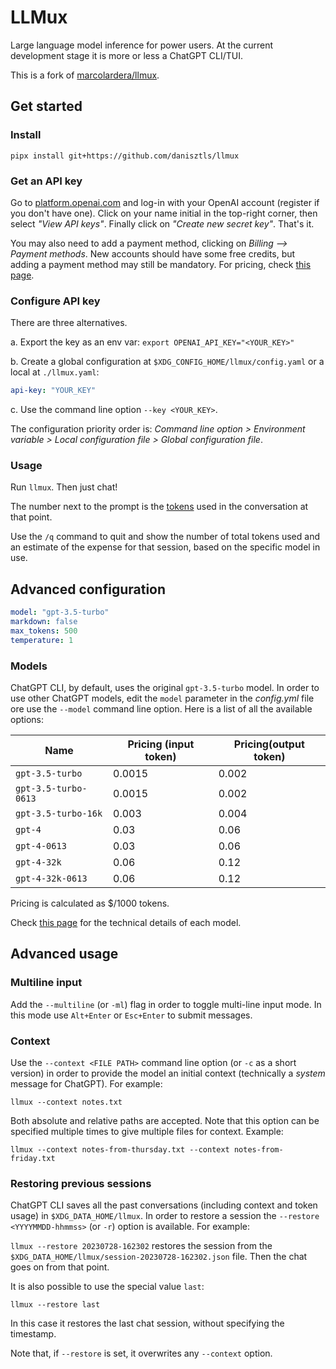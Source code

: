# LLMux

Large language model inference for power users. At the current development stage it is more or less a ChatGPT CLI/TUI.

This is a fork of [marcolardera/llmux](https://github.com/marcolardera/chatgpt-cli.git).

## Get started

### Install

`pipx install git+https://github.com/danisztls/llmux`

### Get an API key

Go to [platform.openai.com](https://platform.openai.com) and log-in with your OpenAI account (register if you don't have one). Click on your name initial in the top-right corner, then select _"View API keys"_. Finally click on _"Create new secret key"_. That's it.

You may also need to add a payment method, clicking on _Billing --> Payment methods_. New accounts should have some free credits, but adding a payment method may still be mandatory. For pricing, check [this page](https://openai.com/pricing).

### Configure API key

There are three alternatives.

a. Export the key as an env var: `export OPENAI_API_KEY="<YOUR_KEY>"`

b. Create a global configuration at `$XDG_CONFIG_HOME/llmux/config.yaml` or a local at `./llmux.yaml`:

```yaml
api-key: "YOUR_KEY"
```

c. Use the command line option `--key <YOUR_KEY>`.

The configuration priority order is: _Command line option > Environment variable > Local configuration file > Global configuration file_.

### Usage

Run `llmux`. Then just chat!

The number next to the prompt is the [tokens](https://platform.openai.com/tokenizer) used in the conversation at that point.

Use the `/q` command to quit and show the number of total tokens used and an estimate of the expense for that session, based on the specific model in use.

## Advanced configuration

```yaml
model: "gpt-3.5-turbo"
markdown: false
max_tokens: 500
temperature: 1
```

### Models

ChatGPT CLI, by default, uses the original `gpt-3.5-turbo` model. In order to use other ChatGPT models, edit the `model` parameter in the _config.yml_ file ore use the `--model` command line option. Here is a list of all the available options:

| Name                 | Pricing (input token) | Pricing(output token) |
| -------------------- | --------------------- | --------------------- |
| `gpt-3.5-turbo`      | 0.0015                | 0.002                 |
| `gpt-3.5-turbo-0613` | 0.0015                | 0.002                 |
| `gpt-3.5-turbo-16k`  | 0.003                 | 0.004                 |
| `gpt-4`              | 0.03                  | 0.06                  |
| `gpt-4-0613`         | 0.03                  | 0.06                  |
| `gpt-4-32k`          | 0.06                  | 0.12                  |
| `gpt-4-32k-0613`     | 0.06                  | 0.12                  |

Pricing is calculated as $/1000 tokens.

Check [this page](https://platform.openai.com/docs/models) for the technical details of each model.

## Advanced usage

### Multiline input

Add the `--multiline` (or `-ml`) flag in order to toggle multi-line input mode. In this mode use `Alt+Enter` or `Esc+Enter` to submit messages.

### Context

Use the `--context <FILE PATH>` command line option (or `-c` as a short version) in order to provide the model an initial context (technically a _system_ message for ChatGPT). For example:

`llmux --context notes.txt`

Both absolute and relative paths are accepted. Note that this option can be specified multiple times to give multiple files for context. Example:

`llmux --context notes-from-thursday.txt --context notes-from-friday.txt`

### Restoring previous sessions

ChatGPT CLI saves all the past conversations (including context and token usage) in `$XDG_DATA_HOME/llmux`. In order to restore a session the `--restore <YYYYMMDD-hhmmss>` (or `-r`) option is available. For example:

`llmux --restore 20230728-162302` restores the session from the `$XDG_DATA_HOME/llmux/session-20230728-162302.json` file. Then the chat goes on from that point.

It is also possible to use the special value `last`:

`llmux --restore last`

In this case it restores the last chat session, without specifying the timestamp.

Note that, if `--restore` is set, it overwrites any `--context` option.
